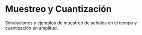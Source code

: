 Muestreo y Cuantización
=======================

Simulaciones y ejemplos de muestreo de señales en el tiempo y cuantización en amplitud.
